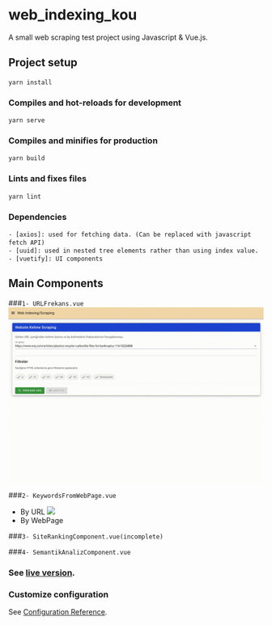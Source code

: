 # web_indexing_kou
A small web scraping test project using Javascript & Vue.js.  

## Project setup
```
yarn install
```

### Compiles and hot-reloads for development
```
yarn serve
```

### Compiles and minifies for production
```
yarn build
```

### Lints and fixes files
```
yarn lint
```

### Dependencies
```
- [axios]: used for fetching data. (Can be replaced with javascript fetch API)
- [uuid]: used in nested tree elements rather than using index value.
- [vuetify]: UI components
```

## Main Components
###```1- URLFrekans.vue```
![](gifs/gif-page-1.gif)

###```2- KeywordsFromWebPage.vue```
- By URL
  ![](gifs/gif-page-2.gif)
- By WebPage
  
###```3- SiteRankingComponent.vue(incomplete)```

###```4- SemantikAnalizComponent.vue```

### See [live version](https://musical-doodle.vercel.app/).

### Customize configuration
See [Configuration Reference](https://cli.vuejs.org/config/).

